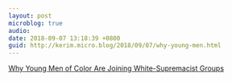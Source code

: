 ```yaml
---
layout: post
microblog: true
audio: 
date: 2018-09-07 13:18:39 +0800
guid: http://kerim.micro.blog/2018/09/07/why-young-men.html
---
```

[Why Young Men of Color Are Joining White-Supremacist Groups](https://www.thedailybeast.com/why-young-men-of-color-are-joining-white-supremacist-groups?source=facebook&via=desktop)
